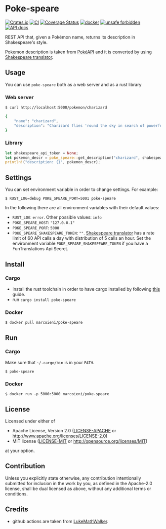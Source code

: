 # Poke-speare

[![Crates.io](https://img.shields.io/crates/v/poke-speare.svg)](https://crates.io/crates/poke-speare)
[![CI](https://github.com/MarcoIeni/poke-speare/workflows/General/badge.svg)](https://github.com/poetry-book/poetry-book-cli/actions)
[![Coverage Status](https://coveralls.io/repos/github/MarcoIeni/poke-speare/badge.svg?branch=master)](https://coveralls.io/github/MarcoIeni/poke-speare?branch=master)
[![docker](https://img.shields.io/docker/cloud/build/marcoieni/doc-org.svg)](https://hub.docker.com/r/marcoieni/doc-org/builds)
[![unsafe forbidden](https://img.shields.io/badge/unsafe-forbidden-success.svg)](https://github.com/rust-secure-code/safety-dance/)
[![API docs](http://validator.swagger.io/validator?url=https://raw.githubusercontent.com/MarcoIeni/poke-speare/gh-pages/swagger.yaml)](https://marcoieni.github.io/poke-speare/)

REST API that, given a Pokémon name, returns its description in Shakespeare's
style.

Pokemon description is taken from [PokéAPI](https://pokeapi.co/) and it is converted
by using [Shakespeare translator](https://funtranslations.com/api/shakespeare).

## Usage

You can use `poke-speare` both as a web server and as a rust library

### Web server

```sh
$ curl http://localhost:5000/pokemon/charizard

{
    "name": "charizard",
    "description": "Charizard flies 'round the sky in search of powerful opponents."
}

```

### Library

```rust
let shakespeare_api_token = None;
let pokemon_descr = poke_speare::get_description("charizard", shakespeare_api_token).await;
println!("description: {}", pokemon_descr);
```

## Settings

You can set environment variable in order to change settings. For example:
```
$ RUST_LOG=debug POKE_SPEARE_PORT=5001 poke-speare
```

In the following there are all environment variables with their default values:
- `RUST_LOG`: `error`. Other possible values: `info`
- `POKE_SPEARE_HOST`: `"127.0.0.1"`
- `POKE_SPEARE_PORT`: `5000`
- `POKE_SPEARE_SHAKESPEARE_TOKEN`: `""`.
  [Shakespeare translator](https://funtranslations.com/api/shakespeare)
  has a rate limit of 60 API calls a day with distribution of 5 calls an hour.
  Set the environment variable `POKE_SPEARE_SHAKESPEARE_TOKEN` if you have a
  FunTranslations Api Secret.

## Install

### Cargo

- Install the rust toolchain in order to have cargo installed by following
  [this](https://www.rust-lang.org/tools/install) guide.
- run `cargo install poke-speare`

### Docker

```
$ docker pull marcoieni/poke-speare
```

## Run

### Cargo

Make sure that `~/.cargo/bin` is in your `PATH`.

```
$ poke-speare
```

### Docker
```
$ docker run -p 5000:5000 marcoieni/poke-speare
```

## License

Licensed under either of

 * Apache License, Version 2.0
   ([LICENSE-APACHE](LICENSE-APACHE) or http://www.apache.org/licenses/LICENSE-2.0)
 * MIT license
   ([LICENSE-MIT](LICENSE-MIT) or http://opensource.org/licenses/MIT)

at your option.

## Contribution

Unless you explicitly state otherwise, any contribution intentionally submitted
for inclusion in the work by you, as defined in the Apache-2.0 license, shall be
dual licensed as above, without any additional terms or conditions.

## Credits

- github actions are taken from [LukeMathWalker](https://gist.github.com/LukeMathWalker/5ae1107432ce283310c3e601fac915f3).
